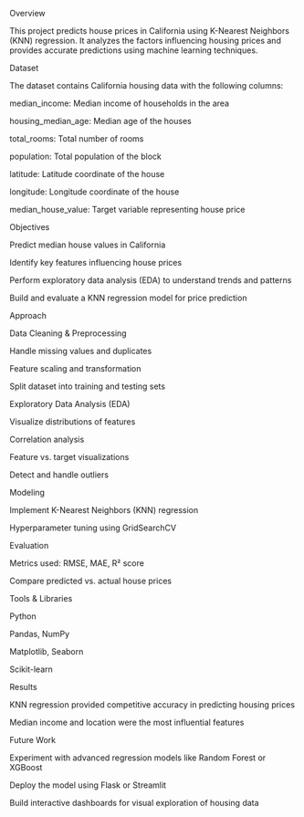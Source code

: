 Overview

This project predicts house prices in California using K-Nearest Neighbors (KNN) regression. It analyzes the factors influencing housing prices and provides accurate predictions using machine learning techniques.

Dataset

The dataset contains California housing data with the following columns:

median_income: Median income of households in the area

housing_median_age: Median age of the houses

total_rooms: Total number of rooms

population: Total population of the block

latitude: Latitude coordinate of the house

longitude: Longitude coordinate of the house

median_house_value: Target variable representing house price

Objectives

Predict median house values in California

Identify key features influencing house prices

Perform exploratory data analysis (EDA) to understand trends and patterns

Build and evaluate a KNN regression model for price prediction

Approach

Data Cleaning & Preprocessing

Handle missing values and duplicates

Feature scaling and transformation

Split dataset into training and testing sets

Exploratory Data Analysis (EDA)

Visualize distributions of features

Correlation analysis

Feature vs. target visualizations

Detect and handle outliers

Modeling

Implement K-Nearest Neighbors (KNN) regression

Hyperparameter tuning using GridSearchCV

Evaluation

Metrics used: RMSE, MAE, R² score

Compare predicted vs. actual house prices

Tools & Libraries

Python

Pandas, NumPy

Matplotlib, Seaborn

Scikit-learn

Results

KNN regression provided competitive accuracy in predicting housing prices

Median income and location were the most influential features

Future Work

Experiment with advanced regression models like Random Forest or XGBoost

Deploy the model using Flask or Streamlit

Build interactive dashboards for visual exploration of housing data
